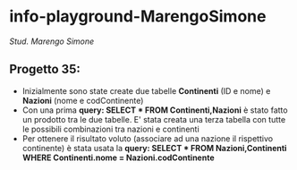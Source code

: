 # info-playground-MarengoSimone

_Stud. Marengo Simone_

## Progetto 35:
- Inizialmente sono state create due tabelle **Continenti** (ID e nome) e **Nazioni** (nome e codContinente)
- Con una prima **query: SELECT * FROM Continenti,Nazioni** è stato fatto un prodotto tra le due tabelle. E' stata creata una terza tabella con tutte le possibili combinazioni tra nazioni e continenti
- Per ottenere il risultato voluto (associare ad una nazione il rispettivo continente) è stata usata la **query: SELECT * FROM Nazioni,Continenti WHERE Continenti.nome = Nazioni.codContinente**